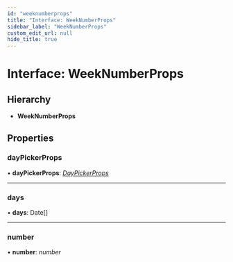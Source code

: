 ```yaml
---
id: "weeknumberprops"
title: "Interface: WeekNumberProps"
sidebar_label: "WeekNumberProps"
custom_edit_url: null
hide_title: true
---
```


# Interface: WeekNumberProps

## Hierarchy

* **WeekNumberProps**

## Properties

### dayPickerProps

• **dayPickerProps**: [*DayPickerProps*](daypickerprops.md)

___

### days

• **days**: Date[]

___

### number

• **number**: *number*
